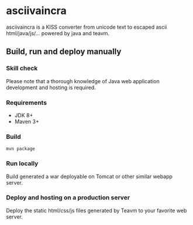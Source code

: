 # asciivaincra

asciivaincra is a KISS converter from unicode text to escaped ascii html/java/js/... powered by java and teavm.

## Build, run and deploy manually

### Skill check

Please note that a thorough knowledge of Java web application development and hosting is required.

### Requirements

- JDK 8+
- Maven 3+

### Build

    mvn package

### Run locally

Build generated a war deployable on Tomcat or other similar webapp server.

### Deploy and hosting on a production server

Deploy the static html/css/js files generated by Teavm to your favorite web server.
